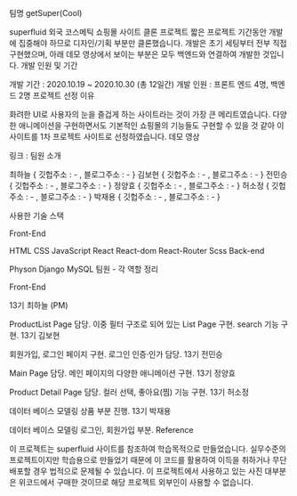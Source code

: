 팀명 getSuper(Cool)

superfluid 외국 코스메틱 쇼핑몰 사이트 클론 프로젝트
짧은 프로젝트 기간동안 개발에 집중해야 하므로 디자인/기획 부분만 클론했습니다.
개발은 초기 세팅부터 전부 직접 구현했으며, 아래 데모 영상에서 보이는 부분은 모두 백엔드와 연결하여 개발한 것입니다.
개발 인원 및 기간

개발 기간 : 2020.10.19 ~ 2020.10.30 (총 12일간)
개발 인원 : 프론트 엔드 4명, 백엔드 2명
프로젝트 선정 이유

화려한 UI로 사용자의 눈을 즐겁게 하는 사이트라는 것이 가장 큰 메리트였습니다. 다양한 애니메이션을 구현하면서도 기본적인 쇼핑몰의 기능들도 구현할 수 있을 것 같아 이 사이트를 1차 프로젝트 사이트로 선정하였습니다.
데모 영상

링크 :
팀원 소개

최하늘 { 깃헙주소 : - , 블로그주소 : - } 김보현 { 깃헙주소 : - , 블로그주소 : - } 전민승 { 깃헙주소 : - , 블로그주소 : - } 정양효 { 깃헙주소 : - , 블로그주소 : - } 허소정 { 깃헙주소 : - , 블로그주소 : - } 박재용 { 깃헙주소 : - , 블로그주소 : - }

사용한 기술 스택

Front-End

HTML
CSS
JavaScript
React
React-dom
React-Router
Scss
Back-end

Physon
Django
MySQL
팀원 - 각 역할 정리

Front-End

13기 최하늘 (PM)

ProductList Page 담당.
이중 필터 구조로 되어 있는 List Page 구현.
search 기능 구현.
13기 김보현

회원가입, 로그인 페이지 구현.
로그인 인증·인가 담당.
13기 전민승

Main Page 담당.
메인 페이지의 다양한 애니메이션 구현.
13기 정양효

Product Detail Page 담당.
컬러 선택, 좋아요(찜) 기능 구현.
13기 허소정

데이터 베이스 모델링
상품 부분 진행.
13기 박재용

데이터 베이스 모델링
로그인, 회원가입 부분.
Reference

이 프로젝트는 superfluid 사이트를 참조하여 학습목적으로 만들었습니다.
실무수준의 프로젝트이지만 학습용으로 만들었기 때문에 이 코드를 활용하여 이득을 취하거나 무단 배포할 경우 법적으로 문제될 수 있습니다.
이 프로젝트에서 사용하고 있는 사진 대부분은 위코드에서 구매한 것이므로 해당 프로젝트 외부인이 사용할 수 없습니다.
